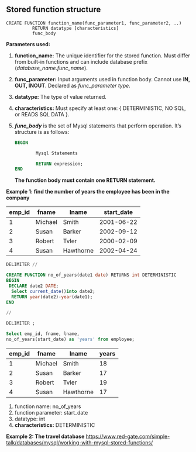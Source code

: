 ## Stored function structure 
```
CREATE FUNCTION function_name(func_parameter1, func_parameter2, ..)
          RETURN datatype [characteristics]
          func_body
```
**Parameters used:**

1. **function_name:** The unique identifier for the stored function. Must differ from built-in functions and can include database prefix (*database_name.func_name*).
2. **func_parameter:** Input arguments used in function body. Cannot use **IN, OUT, INOUT**. Declared as *func_parameter type*.
3. **datatype:** The type of value returned.
4. **characteristics:** Must specify at least one: { DETERMINISTIC, NO SQL, or READS SQL DATA }.
5. ***func_body*** is the set of Mysql statements that perform operation. It’s structure is as follows:
    
    ```sql
    BEGIN
    
            Mysql Statements
    
            RETURN expression;
    END
    ```
    
    **The function body must contain one RETURN statement.**

**Example 1:  find the number of years the employee has been in the company**

| **emp_id** | **fname** | **lname** | **start_date** |
| --- | --- | --- | --- |
| 1 | Michael | Smith | 2001-06-22 |
| 2 | Susan | Barker | 2002-09-12 |
| 3 | Robert | Tvler | 2000-02-09 |
| 4 | Susan | Hawthorne | 2002-04-24 |

```sql
DELIMITER //

CREATE FUNCTION no_of_years(date1 date) RETURNS int DETERMINISTIC
BEGIN
 DECLARE date2 DATE;
  Select current_date()into date2;
  RETURN year(date2)-year(date1);
END 

//

DELIMITER ;

Select emp_id, fname, lname, 
no_of_years(start_date) as 'years' from employee;
```

| **emp_id** | **fname** | **lname** | **years** |
| --- | --- | --- | --- |
| 1 | Michael | Smith | 18 |
| 2 | Susan | Barker | 17 |
| 3 | Robert | Tvler | 19 |
| 4 | Susan | Hawthorne | 17 |
1. function name: no_of_years
2. function parameter: start_date
3. datatype: int 
4. **characteristics:** DETERMINISTIC

**Example 2:  The travel database** 
https://www.red-gate.com/simple-talk/databases/mysql/working-with-mysql-stored-functions/ 

 

